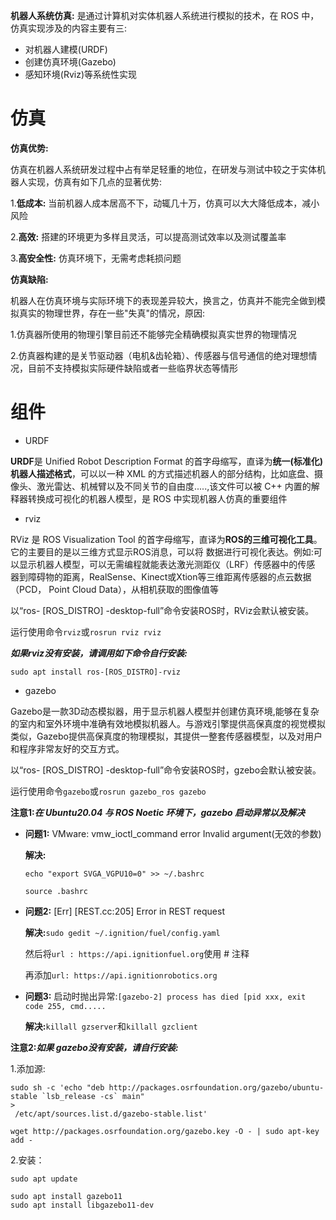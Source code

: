 **机器人系统仿真:** 是通过计算机对实体机器人系统进行模拟的技术，在 ROS 中，仿真实现涉及的内容主要有三:
* 对机器人建模(URDF)
* 创建仿真环境(Gazebo)
* 感知环境(Rviz)等系统性实现

# 仿真

**仿真优势:**

仿真在机器人系统研发过程中占有举足轻重的地位，在研发与测试中较之于实体机器人实现，仿真有如下几点的显著优势:

1.**低成本:** 当前机器人成本居高不下，动辄几十万，仿真可以大大降低成本，减小风险

2.**高效:** 搭建的环境更为多样且灵活，可以提高测试效率以及测试覆盖率

3.**高安全性:** 仿真环境下，无需考虑耗损问题

**仿真缺陷:**

机器人在仿真环境与实际环境下的表现差异较大，换言之，仿真并不能完全做到模拟真实的物理世界，存在一些"失真"的情况，原因:

1.仿真器所使用的物理引擎目前还不能够完全精确模拟真实世界的物理情况

2.仿真器构建的是关节驱动器（电机&齿轮箱）、传感器与信号通信的绝对理想情况，目前不支持模拟实际硬件缺陷或者一些临界状态等情形

# 组件

* URDF

**URDF**是 Unified Robot Description Format 的首字母缩写，直译为**统一(标准化)机器人描述格式**，可以以一种 XML 的方式描述机器人的部分结构，比如底盘、摄像头、激光雷达、机械臂以及不同关节的自由度.....,该文件可以被 C++ 内置的解释器转换成可视化的机器人模型，是 ROS 中实现机器人仿真的重要组件

* rviz

RViz 是 ROS Visualization Tool 的首字母缩写，直译为**ROS的三维可视化工具**。它的主要目的是以三维方式显示ROS消息，可以将 数据进行可视化表达。例如:可以显示机器人模型，可以无需编程就能表达激光测距仪（LRF）传感器中的传感 器到障碍物的距离，RealSense、Kinect或Xtion等三维距离传感器的点云数据（PCD， Point Cloud Data），从相机获取的图像值等

以“ros- [ROS_DISTRO] -desktop-full”命令安装ROS时，RViz会默认被安装。

运行使用命令`rviz`或`rosrun rviz rviz`

_**如果rviz没有安装，请调用如下命令自行安装:**_

```
sudo apt install ros-[ROS_DISTRO]-rviz
```

* gazebo

Gazebo是一款3D动态模拟器，用于显示机器人模型并创建仿真环境,能够在复杂的室内和室外环境中准确有效地模拟机器人。与游戏引擎提供高保真度的视觉模拟类似，Gazebo提供高保真度的物理模拟，其提供一整套传感器模型，以及对用户和程序非常友好的交互方式。

以“ros- [ROS_DISTRO] -desktop-full”命令安装ROS时，gzebo会默认被安装。

运行使用命令`gazebo`或`rosrun gazebo_ros gazebo`

**注意1:**_**在 Ubuntu20.04 与 ROS Noetic 环境下，gazebo 启动异常以及解决**_

- **问题1:** VMware: vmw_ioctl_command error Invalid argument(无效的参数)
    
    **解决:**
    
    `echo "export SVGA_VGPU10=0" >> ~/.bashrc`
    
    `source .bashrc`
    
- **问题2:** [Err] [REST.cc:205] Error in REST request
    
    **解决:**`sudo gedit ~/.ignition/fuel/config.yaml`
    
    然后将`url : https://api.ignitionfuel.org`使用 # 注释
    
    再添加`url: https://api.ignitionrobotics.org`
    
- **问题3:** 启动时抛出异常:`[gazebo-2] process has died [pid xxx, exit code 255, cmd.....`
    
    **解决:**`killall gzserver`和`killall gzclient`
    

**注意2:**_**如果 gazebo没有安装，请自行安装:**_

1.添加源:

```
sudo sh -c 'echo "deb http://packages.osrfoundation.org/gazebo/ubuntu-stable `lsb_release -cs` main" 
>
 /etc/apt/sources.list.d/gazebo-stable.list'
```

```
wget http://packages.osrfoundation.org/gazebo.key -O - | sudo apt-key add -
```

2.安装：

```
sudo apt update
```

```
sudo apt install gazebo11 
sudo apt install libgazebo11-dev
```